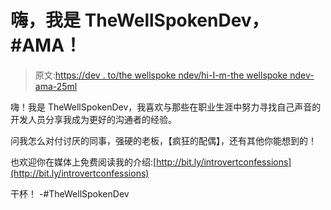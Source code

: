 # 嗨，我是 TheWellSpokenDev，#AMA！

> 原文:[https://dev . to/the wellspoke ndev/hi-I-m-the wellspoke ndev-ama-25ml](https://dev.to/thewellspokendev/hi-i-m-thewellspokendev-ama-25ml)

嗨！我是 TheWellSpokenDev，我喜欢与那些在职业生涯中努力寻找自己声音的开发人员分享我成为更好的沟通者的经验。

问我怎么对付讨厌的同事，强硬的老板，【疯狂的配偶】，还有其他你能想到的！

也欢迎你在媒体上免费阅读我的介绍:[http://bit.ly/introvertconfessions](http://bit.ly/introvertconfessions)

干杯！
-#TheWellSpokenDev